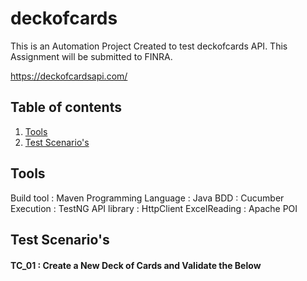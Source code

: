 # deckofcards

This is an Automation Project Created to test deckofcards API. This Assignment will be submitted to FINRA.

  https://deckofcardsapi.com/

## Table of contents
1. [Tools](#1)
2. [Test Scenario's](#2)


## <a name="1"></a>Tools

Build tool :            Maven
Programming Language :  Java
BDD                  :  Cucumber
Execution            :  TestNG
API library          :  HttpClient
ExcelReading         :  Apache POI


## <a name="2"></a> Test Scenario's
#### <a name="3-1"></a> TC_01 : Create a New Deck of Cards and Validate the Below


  

